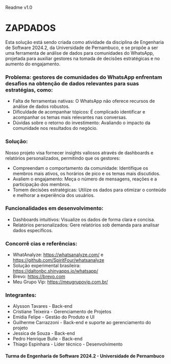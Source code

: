 Readme v1.0

# ZAPDADOS
Esta solução está sendo criada como atividade da disciplina de Engenharia de Software 2024.2, da Universidade de Pernambuco, e se propõe a ser uma ferramenta de análise de dados para comunidades do WhatsApp, projetada para auxiliar gestores na tomada de decisões estratégicas e no aumento do engajamento.

### Problema: gestores de comunidades do WhatsApp enfrentam desafios na obtenção de dados relevantes para suas estratégias, como:
- Falta de ferramentas nativas: O WhatsApp não oferece recursos de análise de dados robustos.
- Dificuldade de acompanhar tópicos: É complicado identificar e acompanhar os temas mais relevantes nas conversas.
- Dúvidas sobre o retorno do investimento: Avaliando o impacto da comunidade nos resultados do negócio.

### Solução:

Nosso projeto visa fornecer insights valiosos através de dashboards e relatórios personalizados, permitindo que os gestores:
- Compreendam o comportamento da comunidade: Identifique os membros mais ativos, os horários de pico e os temas mais discutidos.
- Avaliem o engajamento: Meça o número de mensagens, reações e a participação dos membros.
- Tomem decisões estratégicas: Utilize os dados para otimizar o conteúdo e melhorar a experiência dos usuários.

### Funcionalidades em desenvolvimento:
- Dashboards intuitivos: Visualize os dados de forma clara e concisa. 
- Relatórios personalizados: Gere relatórios sob demanda para analisar dados específicos.

### Concorrê cias e referências:
- WhatAnalyze: https://whatsanalyze.com/ e https://github.com/SpiritFour/whatsanalyze
- Solução experimental brasileira: https://daltonbc.shinyapps.io/whatsapp/
- Brevo: https://brevo.com
- Meu Grupo Vip: https://meugrupovip.com.br/


### Integrantes:
- Alysson Tavares - Back-end
- Cristiane Teixeira - Gerenciamento de Projetos
- Emídia Felipe - Gestão do Produto e  UI
- Guilherme Carrazzoni - Back-end e suporte ao gerenciamento do projeto
- Jessica de Souza - Back-end
- Pedro Henrique Bulle - Back-end
- Thiago Espinhara - Líder técnico - Desenvolvimento

#### Turma de Engenharia de Software 2024.2 - Universidade de Pernambuco


